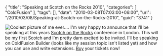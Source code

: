 {
	"title": "Speaking at Scotch on the Rocks 2010",
	"categories": [
		"ColdFusion"
	],
	"tags": [],
	"date": "2010-03-08T07:03:00+06:00",
	"url": "/2010/03/08/Speaking-at-Scotch-on-the-Rocks-2010",
	"guid": "3741"
}

<img src="http://www.scotch-on-the-rocks.co.uk/assets/img/2010/speakers/raycamden.jpg" title="Coolest picture of me ever...." style="align:left;margin-right: 5px" align="left"> I'm very happy to announce that I'll be speaking at this years <a href="http://www.scotch-on-the-rocks.co.uk/">Scotch on the Rocks</a> conference in London. This will be my first Scotch and I'm pretty darn excited to be invited. I'll be speaking on ColdFusion Builder (looks like my session topic isn't listed yet) and how you can use and write extensions. <a href="http://www.scotch-on-the-rocks.co.uk/index.cfm?do=tickets.view">Buy</a> your tickets now!
<br clear="left">